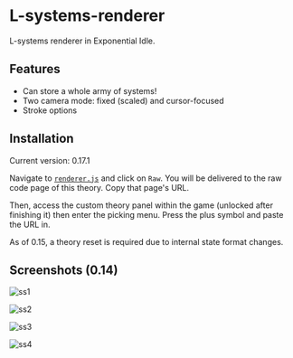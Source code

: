 # L-systems-renderer

L-systems renderer in Exponential Idle.

## Features

- Can store a whole army of systems!
- Two camera mode: fixed (scaled) and cursor-focused
- Stroke options

## Installation

Current version: 0.17.1

Navigate to [`renderer.js`](./renderer.js) and click on `Raw`. You will be
delivered to the raw code page of this theory. Copy that page's URL.

Then, access the custom theory panel within the game (unlocked after finishing
it) then enter the picking menu. Press the plus symbol and paste the URL in.

As of 0.15, a theory reset is required due to internal state format changes.

## Screenshots (0.14)

![ss1](screenshots/screenshot_19.jpg "Screenshot 1")

![ss2](screenshots/screenshot_17.jpg "Screenshot 2")

![ss3](screenshots/screenshot_16.jpg "Screenshot 3")

![ss4](screenshots/screenshot_14.jpg "Screenshot 4")
